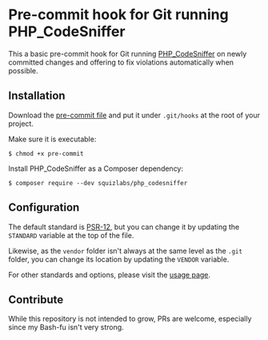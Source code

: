 # Pre-commit hook for Git running PHP_CodeSniffer

This a basic pre-commit hook for Git running [PHP_CodeSniffer](https://github.com/squizlabs/PHP_CodeSniffer) on newly committed changes and offering to fix violations automatically when possible.

## Installation

Download the [pre-commit file](https://raw.githubusercontent.com/osteel/git-pre-commit-phpcs/master/pre-commit) and put it under `.git/hooks` at the root of your project.

Make sure it is executable:

```
$ chmod +x pre-commit
```

Install PHP_CodeSniffer as a Composer dependency:

```
$ composer require --dev squizlabs/php_codesniffer
```

## Configuration

The default standard is [PSR-12](https://www.php-fig.org/psr/psr-12/), but you can change it by updating the `STANDARD` variable at the top of the file.

Likewise, as the `vendor` folder isn't always at the same level as the `.git` folder, you can change its location by updating the `VENDOR` variable.

For other standards and options, please visit the [usage page](https://github.com/squizlabs/PHP_CodeSniffer/wiki/Usage).

## Contribute

While this repository is not intended to grow, PRs are welcome, especially since my Bash-fu isn't very strong.